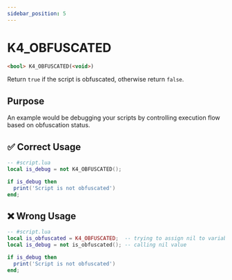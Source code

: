 ```yaml
---
sidebar_position: 5
---
```


# K4_OBFUSCATED
```md
<bool> K4_OBFUSCATED(<void>)
```
Return `true` if the script is obfuscated, otherwise return `false`.

## Purpose

An example would be debugging your scripts by controlling execution flow based on obfuscation status.

## ✅ Correct Usage

```lua
-- #script.lua
local is_debug = not K4_OBFUSCATED();

if is_debug then
  print('Script is not obfuscated')
end;
```

## ❌ Wrong Usage

```lua
-- #script.lua
local is_obfuscated = K4_OBFUSCATED;  -- trying to assign nil to variable
local is_debug = not is_obfuscated(); -- calling nil value

if is_debug then
  print('Script is not obfuscated')
end;
```